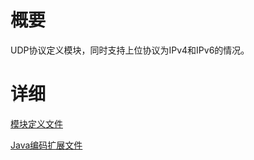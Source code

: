 # 概要 #

UDP协议定义模块，同时支持上位协议为IPv4和IPv6的情况。

# 详细 #

[模块定义文件](http://code.google.com/p/fpb/source/browse/trunk/com.fineqt.fpb.community/protocol/module/UdpProtocol.module)

[Java编码扩展文件](http://code.google.com/p/fpb/source/browse/trunk/com.fineqt.fpb.community/protocol/java/com/fineqt/fpb/protocol/UdpTypeEVExtFactory.java)